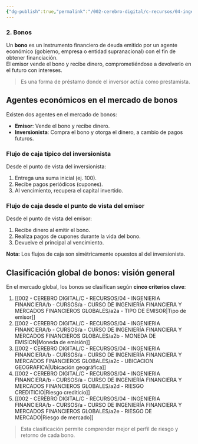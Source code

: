 ```yaml
---
{"dg-publish":true,"permalink":"/002-cerebro-digital/c-recursos/04-ingenieria-financiera/b-cursos/a-curso-de-ingenieria-financiera-y-mercados-financieros-globales/a2-bonos/"}
---
```


### **2. Bonos**
Un **bono** es un instrumento financiero de deuda emitido por un agente económico (gobierno, empresa o entidad supranacional) con el fin de obtener financiación.  
El emisor vende el bono y recibe dinero, comprometiéndose a devolverlo en el futuro con intereses.

> Es una forma de préstamo donde el inversor actúa como prestamista.


## Agentes económicos en el mercado de bonos

Existen dos agentes en el mercado de bonos:
- **Emisor**: Vende el bono y recibe dinero.
- **Inversionista**: Compra el bono y otorga el dinero, a cambio de pagos futuros.

### Flujo de caja típico del inversionista

Desde el punto de vista del inversionista:
1. Entrega una suma inicial (ej. 100).
2. Recibe pagos periódicos (cupones).
3. Al vencimiento, recupera el capital invertido.

### Flujo de caja desde el punto de vista del emisor

Desde el punto de vista del emisor:
1. Recibe dinero al emitir el bono.
2. Realiza pagos de cupones durante la vida del bono.
3. Devuelve el principal al vencimiento.

**Nota:** Los flujos de caja son simétricamente opuestos al del inversionista.

## Clasificación global de bonos: visión general
En el mercado global, los bonos se clasifican según **cinco criterios clave**:
1. [[002 - CEREBRO DIGITAL/C - RECURSOS/04 - INGENIERIA FINANCIERA/b - CURSOS/a -  CURSO DE INGENIERÍA FINANCIERA Y MERCADOS FINANCIEROS GLOBALES/a2a - TIPO DE EMISOR\|Tipo de emisor]]  
2. [[002 - CEREBRO DIGITAL/C - RECURSOS/04 - INGENIERIA FINANCIERA/b - CURSOS/a -  CURSO DE INGENIERÍA FINANCIERA Y MERCADOS FINANCIEROS GLOBALES/a2b - MONEDA DE EMISION\|Moneda de emisión]]  
3. [[002 - CEREBRO DIGITAL/C - RECURSOS/04 - INGENIERIA FINANCIERA/b - CURSOS/a -  CURSO DE INGENIERÍA FINANCIERA Y MERCADOS FINANCIEROS GLOBALES/a2c - UBICACION GEOGRAFICA\|Ubicación geográfica]]  
4. [[002 - CEREBRO DIGITAL/C - RECURSOS/04 - INGENIERIA FINANCIERA/b - CURSOS/a -  CURSO DE INGENIERÍA FINANCIERA Y MERCADOS FINANCIEROS GLOBALES/a2d - RIESGO CREDITICIO\|Riesgo crediticio]]  
5. [[002 - CEREBRO DIGITAL/C - RECURSOS/04 - INGENIERIA FINANCIERA/b - CURSOS/a -  CURSO DE INGENIERÍA FINANCIERA Y MERCADOS FINANCIEROS GLOBALES/a2e - RIESGO DE MERCADO\|Riesgo de mercado]]

>  Esta clasificación permite comprender mejor el perfil de riesgo y retorno de cada bono.